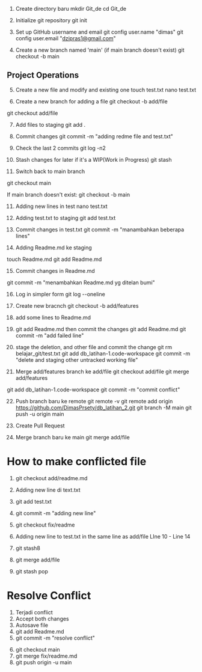 1. Create directory baru 
mkdir Git_de
cd Git_de

2. Initialize git repository
git init

3. Set up GitHub username and email
git config user.name "dimas"
git config user.email "dzipras1@gmail.com"

4. Create a new branch named 'main' (if main branch doesn't exist)
git checkout -b main

## Project Operations

5. Create a new file and modify and existing one
touch test.txt
nano test.txt

6. Create a new branch for adding a file
git checkout -b add/file
<!-- as the brach add/file already created in session before, I just switched into branch -->
git checkout add/file

7. Add files to staging
git add .

8. Commit changes
git commit -m "adding redme file and test.txt"

0. Check the last 2 commits
git log -n2

10. Stash changes for later if it's a WIP(Work in Progress)
git stash

11. Switch back to main branch
<!-- if main branch already exists -->
git checkout main  

If main branch doesn't exist:
git checkout -b main

11. Adding new lines in test
nano test.txt

12. Adding test.txt to staging
git add test.txt

13. Commit changes in test.txt
git commit -m "manambahkan beberapa lines"

14. Adding Readme.md ke staging
<!-- as i had clicked publish the Readme.md file gone and con't be recvoer 
then adding new Readme.md file-->
touch Readme.md
git add Readme.md

15. Commit changes in Readme.md
<!-- commit changes in Readme.md -->
git commit -m "menambahkan Readme.md yg ditelan bumi"

16. Log in simpler form
git log --oneline

17. Create new bracnch 
git checkout -b add/features

18. add some lines to Readme.md
19. git add Readme.md then commit the changes
git add Readme.md
git commit -m "add failed line"

<!-- theres some folder should be deleted and commit the change -->
20. stage the deletion, and other file and commit the change
git rm belajar_git/test.txt
git add db_latihan-1.code-workspace
git commit -m "delete and staging other untracked working file"

21. Merge add/features branch ke add/file
git checkout add/file
git merge add/features

<!-- Conflicted -->
git add db_latihan-1.code-workspace
git commit -m "commit conflict"

22. Push branch baru ke remote
git remote -v  <!-- cek dulu ada remote atau engga -->
git remote add origin https://github.com/DimasPrsety/db_latihan_2.git <!-- add origin -->
git branch -M main <!-- rename branch ke main -->
git push -u origin main <!-- push local branch ke remote repo -->

23. Create Pull Request

32. Merge branch baru ke main
git merge add/file

# How to make conflicted file
<!-- udah beberapa conflict tapi masih bingung kenapa bisa konflik -->
1. git checkout add/readme.md
2. Adding new line di text.txt
3. git add test.txt
4. git commit -m "adding new line"
5. git checkout fix/readme
6. Adding new line to test.txt in the same line as add/file
LIne 10 - Line 14

7. git stash8
8. git merge add/file
9. git stash pop


# Resolve Conflict
1. Terjadi conflict
2. Accept both changes
3. Autosave file
4. git add Readme.md
5. git commit -m "resolve conflict"
<!--  karena masih di fix/readme aku gabung dulu ke main -->
6. git checkout main
7. git merge fix/readme.md
7. git push origin -u main